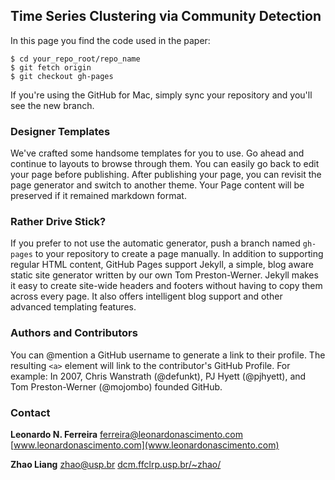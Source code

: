 ## Time Series Clustering via Community Detection
In this page you find the code used in the paper:


```
$ cd your_repo_root/repo_name
$ git fetch origin
$ git checkout gh-pages
```

If you're using the GitHub for Mac, simply sync your repository and you'll see the new branch.

### Designer Templates
We've crafted some handsome templates for you to use. Go ahead and continue to layouts to browse through them. You can easily go back to edit your page before publishing. After publishing your page, you can revisit the page generator and switch to another theme. Your Page content will be preserved if it remained markdown format.

### Rather Drive Stick?
If you prefer to not use the automatic generator, push a branch named `gh-pages` to your repository to create a page manually. In addition to supporting regular HTML content, GitHub Pages support Jekyll, a simple, blog aware static site generator written by our own Tom Preston-Werner. Jekyll makes it easy to create site-wide headers and footers without having to copy them across every page. It also offers intelligent blog support and other advanced templating features.

### Authors and Contributors
You can @mention a GitHub username to generate a link to their profile. The resulting `<a>` element will link to the contributor's GitHub Profile. For example: In 2007, Chris Wanstrath (@defunkt), PJ Hyett (@pjhyett), and Tom Preston-Werner (@mojombo) founded GitHub.

### Contact

**Leonardo N. Ferreira**
[ferreira@leonardonascimento.com](ferreira@leonardonascimento.com)
[www.leonardonascimento.com](www.leonardonascimento.com)

**Zhao Liang**
[zhao@usp.br](zhao@usp.br)
[dcm.ffclrp.usp.br/~zhao/](dcm.ffclrp.usp.br/~zhao/)
